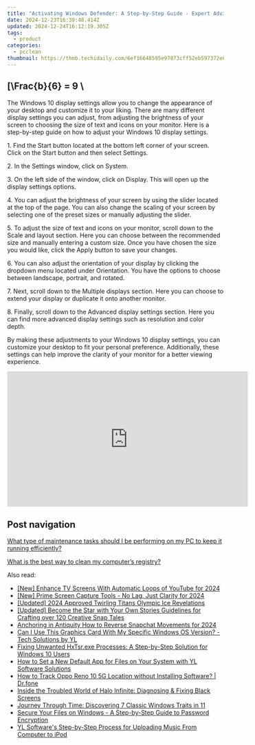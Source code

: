 ```yaml
---
title: "Activating Windows Defender: A Step-by-Step Guide - Expert Advice From YL Computing"
date: 2024-12-23T16:39:48.414Z
updated: 2024-12-24T16:12:19.305Z
tags:
  - product
categories:
  - pcclean
thumbnail: https://thmb.techidaily.com/6ef16648595e97873cff52eb597372e60de93b0601596509e90390a2a00c63c2.jpg
---
```


## \[\Frac{b}{6} = 9 \

The Windows 10 display settings allow you to change the appearance of your desktop and customize it to your liking. There are many different display settings you can adjust, from adjusting the brightness of your screen to choosing the size of text and icons on your monitor. Here is a step-by-step guide on how to adjust your Windows 10 display settings. 

1\. Find the Start button located at the bottom left corner of your screen. Click on the Start button and then select Settings.

2\. In the Settings window, click on System.

3\. On the left side of the window, click on Display. This will open up the display settings options. 

4\. You can adjust the brightness of your screen by using the slider located at the top of the page. You can also change the scaling of your screen by selecting one of the preset sizes or manually adjusting the slider.

5\. To adjust the size of text and icons on your monitor, scroll down to the Scale and layout section. Here you can choose between the recommended size and manually entering a custom size. Once you have chosen the size you would like, click the Apply button to save your changes.

6\. You can also adjust the orientation of your display by clicking the dropdown menu located under Orientation. You have the options to choose between landscape, portrait, and rotated.

7\. Next, scroll down to the Multiple displays section. Here you can choose to extend your display or duplicate it onto another monitor.

8\. Finally, scroll down to the Advanced display settings section. Here you can find more advanced display settings such as resolution and color depth. 

By making these adjustments to your Windows 10 display settings, you can customize your desktop to fit your personal preference. Additionally, these settings can help improve the clarity of your monitor for a better viewing experience.

<!-- affiliate ads begin -->
<iframe width="560" height="315" src="https://www.youtube.com/embed/qmQjRcnaq9g?si=jadcGtXemUAlKOTa" title="YouTube video player" frameborder="0" allow="accelerometer; autoplay; clipboard-write; encrypted-media; gyroscope; picture-in-picture; web-share" referrerpolicy="strict-origin-when-cross-origin" allowfullscreen></iframe>
<!-- affiliate ads end -->

## Post navigation

[What type of maintenance tasks should I be performing on my PC to keep it running efficiently?](https://tools.techidaily.com/pcclean/products/)

[What is the best way to clean my computer’s registry?](https://tools.techidaily.com/pcclean/products/)

<ins class="adsbygoogle"
     style="display:block"
     data-ad-format="autorelaxed"
     data-ad-client="ca-pub-7571918770474297"
     data-ad-slot="1223367746"></ins>

<ins class="adsbygoogle"
     style="display:block"
     data-ad-client="ca-pub-7571918770474297"
     data-ad-slot="8358498916"
     data-ad-format="auto"
     data-full-width-responsive="true"></ins>

<span class="atpl-alsoreadstyle">Also read:</span>
<div><ul>
<li><a href="https://facebook-video-footage.techidaily.com/new-enhance-tv-screens-with-automatic-loops-of-youtube-for-2024/"><u>[New] Enhance TV Screens With Automatic Loops of YouTube for 2024</u></a></li>
<li><a href="https://remote-screen-capture.techidaily.com/new-prime-screen-capture-tools-no-lag-just-clarity-for-2024/"><u>[New] Prime Screen Capture Tools - No Lag, Just Clarity for 2024</u></a></li>
<li><a href="https://fox-friendly.techidaily.com/updated-2024-approved-twirling-titans-olympic-ice-revelations/"><u>[Updated] 2024 Approved Twirling Titans Olympic Ice Revelations</u></a></li>
<li><a href="https://snapchat-videos.techidaily.com/updated-become-the-star-with-your-own-stories-guidelines-for-crafting-over-120-creative-snap-tales/"><u>[Updated] Become the Star with Your Own Stories Guidelines for Crafting over 120 Creative Snap Tales</u></a></li>
<li><a href="https://snapchat-videos.techidaily.com/anchoring-in-antiquity-how-to-reverse-snapchat-movements-for-2024/"><u>Anchoring in Antiquity How to Reverse Snapchat Movements for 2024</u></a></li>
<li><a href="https://discover-awesome.techidaily.com/can-i-use-this-graphics-card-with-my-specific-windows-os-version-tech-solutions-by-yl/"><u>Can I Use This Graphics Card With My Specific Windows OS Version? - Tech Solutions by YL</u></a></li>
<li><a href="https://tech-revival.techidaily.com/fixing-unwanted-hxtsrexe-processes-a-step-by-step-solution-for-windows-10-users/"><u>Fixing Unwanted HxTsr.exe Processes: A Step-by-Step Solution for Windows 10 Users</u></a></li>
<li><a href="https://discover-awesome.techidaily.com/how-to-set-a-new-default-app-for-files-on-your-system-with-yl-software-solutions/"><u>How to Set a New Default App for Files on Your System with YL Software Solutions</u></a></li>
<li><a href="https://android-location-track.techidaily.com/how-to-track-oppo-reno-10-5g-location-without-installing-software-drfone-by-drfone-virtual-android/"><u>How to Track Oppo Reno 10 5G Location without Installing Software? | Dr.fone</u></a></li>
<li><a href="https://win-answers.techidaily.com/inside-the-troubled-world-of-halo-infinite-diagnosing-and-fixing-black-screens/"><u>Inside the Troubled World of Halo Infinite: Diagnosing & Fixing Black Screens</u></a></li>
<li><a href="https://win11-tips.techidaily.com/journey-through-time-discovering-7-classic-windows-traits-in-11/"><u>Journey Through Time: Discovering 7 Classic Windows Traits in 11</u></a></li>
<li><a href="https://discover-awesome.techidaily.com/secure-your-files-on-windows-a-step-by-step-guide-to-password-encryption/"><u>Secure Your Files on Windows - A Step-by-Step Guide to Password Encryption</u></a></li>
<li><a href="https://discover-awesome.techidaily.com/yl-softwares-step-by-step-process-for-uploading-music-from-computer-to-ipod/"><u>YL Software's Step-by-Step Process for Uploading Music From Computer to iPod</u></a></li>
</ul></div>

